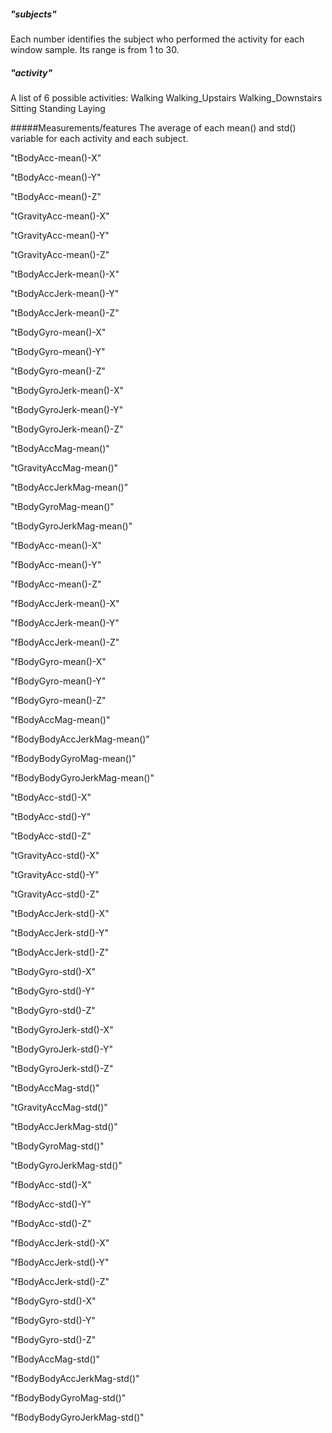 ##### "subjects"
Each number identifies the subject who performed the activity for each window sample. Its range is from 1 to 30. 

##### "activity"
A list of 6 possible activities:
    Walking
    Walking_Upstairs
    Walking_Downstairs
    Sitting
    Standing
    Laying

#####Measurements/features
The average of each mean() and std() variable for each activity and each subject.

"tBodyAcc-mean()-X"

"tBodyAcc-mean()-Y"

"tBodyAcc-mean()-Z"

"tGravityAcc-mean()-X"

"tGravityAcc-mean()-Y"

"tGravityAcc-mean()-Z"

"tBodyAccJerk-mean()-X"

"tBodyAccJerk-mean()-Y"

"tBodyAccJerk-mean()-Z"

"tBodyGyro-mean()-X"

"tBodyGyro-mean()-Y"

"tBodyGyro-mean()-Z"

"tBodyGyroJerk-mean()-X"

"tBodyGyroJerk-mean()-Y"

"tBodyGyroJerk-mean()-Z"

"tBodyAccMag-mean()"

"tGravityAccMag-mean()"

"tBodyAccJerkMag-mean()"

"tBodyGyroMag-mean()"

"tBodyGyroJerkMag-mean()"

"fBodyAcc-mean()-X"

"fBodyAcc-mean()-Y"

"fBodyAcc-mean()-Z"

"fBodyAccJerk-mean()-X"

"fBodyAccJerk-mean()-Y"

"fBodyAccJerk-mean()-Z"

"fBodyGyro-mean()-X"

"fBodyGyro-mean()-Y"

"fBodyGyro-mean()-Z"

"fBodyAccMag-mean()"

"fBodyBodyAccJerkMag-mean()"

"fBodyBodyGyroMag-mean()"

"fBodyBodyGyroJerkMag-mean()"

"tBodyAcc-std()-X"

"tBodyAcc-std()-Y"

"tBodyAcc-std()-Z"

"tGravityAcc-std()-X"

"tGravityAcc-std()-Y"

"tGravityAcc-std()-Z"

"tBodyAccJerk-std()-X"

"tBodyAccJerk-std()-Y"

"tBodyAccJerk-std()-Z"

"tBodyGyro-std()-X"

"tBodyGyro-std()-Y"

"tBodyGyro-std()-Z"

"tBodyGyroJerk-std()-X"

"tBodyGyroJerk-std()-Y"

"tBodyGyroJerk-std()-Z"

"tBodyAccMag-std()"

"tGravityAccMag-std()"

"tBodyAccJerkMag-std()"

"tBodyGyroMag-std()"

"tBodyGyroJerkMag-std()"

"fBodyAcc-std()-X"

"fBodyAcc-std()-Y"

"fBodyAcc-std()-Z"

"fBodyAccJerk-std()-X"

"fBodyAccJerk-std()-Y"

"fBodyAccJerk-std()-Z"

"fBodyGyro-std()-X"

"fBodyGyro-std()-Y"

"fBodyGyro-std()-Z"

"fBodyAccMag-std()"

"fBodyBodyAccJerkMag-std()"

"fBodyBodyGyroMag-std()"

"fBodyBodyGyroJerkMag-std()"

